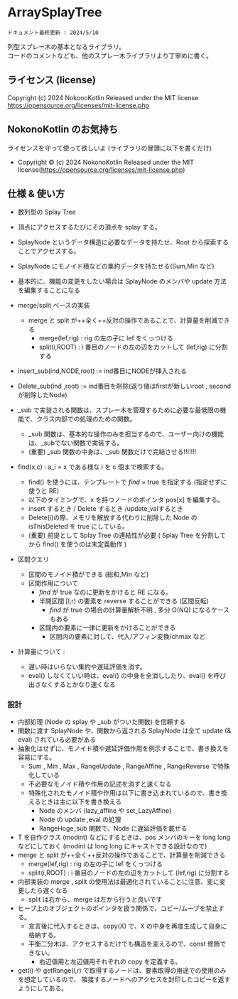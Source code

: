 # ArraySplayTree
`ドキュメント最終更新 : 2024/5/10`

列型スプレー木の基本となるライブラリ。  
コードのコメントなども、他のスプレー木ライブラリより丁寧めに書く。   

## ライセンス (license)
Copyright (c) 2024 NokonoKotlin
Released under the MIT license
https://opensource.org/licenses/mit-license.php


## NokonoKotlin のお気持ち
ライセンスを守って使って欲しいよ (ライブラリの冒頭に以下を書くだけ)
- Copyright ©️ (c) 2024 NokonoKotlin Released under the MIT license(https://opensource.org/licenses/mit-license.php)



## 仕様 & 使い方
- 数列型の Splay Tree 
- 頂点にアクセスするたびにその頂点を splay する。
- SplayNode というデータ構造に必要なデータを持たせ、Root から探索することでアクセスする。
- SplayNode にモノイド積などの集約データを持たせる(Sum,Min など) 
- 基本的に、機能の変更をしたい場合は SplayNode のメンバや update 方法を編集することになる
- merge/split ベースの実装
    - merge と split が++全く++反対の操作であることで、計算量を削減できる
        - merge(lef,rig) : rig の左の子に lef をくっつける
        - split(i,ROOT) : i 番目のノードの左の辺をカットして (lef,rig) に分割する
- insert_sub(ind,NODE,root) := ind番目にNODEが挿入される
- Delete_sub(ind ,root) := ind番目を削除(返り値はfirstが新しいroot , secondが削除したNode)
-  _sub で実装される関数は、スプレー木を管理するために必要な最低限の機能で、クラス内部での処理のための関数。
    -  _sub 関数は、基本的な操作のみを担当するので、ユーザー向けの機能は、_subでない関数で実装する。
    - (重要)  _sub 関数の中身は、_sub 関数だけで完結させる!!!!!!!
- find(x,c) : a_i = x である様な i を c 個まで検索する。
    - find() を使うには、テンプレートで _find_ = true を指定する (指定せずに使うと RE)
    - 以下のタイミングで、x を持つノードのポインタ pos[x] を編集する。
    - insert するとき / Delete するとき /update_valするとき
    - Delete(i)の際、メモリを解放する代わりに削除した Node の isThisDeleted を true にしている。
    - (重要) 前提として Splay Tree の連結性が必要 ( Splay Tree を分割してから find() を使うのは未定義動作 )
    

- 区間クエリ
    - 区間のモノイド積ができる (総和,Min など)
    - 区間作用について
        - _find_ が true なのに更新をかけると RE になる。
        - 半開区間 [l,r) の要素を reverse することができる (区間反転)
            - _find_ が true の場合の計算量解析不明 , 多分 O(NQ) になるケースもある
        - 区間内の要素に一律に更新をかけることができる
            - 区間内の要素に対して、代入/アフィン変換/chmax など
- 計算量について :
    - 遅い時はいらない集約や遅延評価を消す。
    - eval() しなくていい時は、eval() の中身を全消ししたり、eval() を呼び出さなくするとかなり速くなる

### 設計
- 内部処理 (Node の splay や _sub がついた関数) を信頼する  
- 関数に渡す SplayNode や、関数から返される SplayNode は全て update (& eval) されている必要がある
- 抽象化はせずに、モノイド積や遅延評価作用を例示することで、書き換えを容易にする。  
    - Sum , Min , Max , RangeUpdate , RangeAffine , RangeReverse で特殊化している
    - 不必要なモノイド積や作用の記述を消すと速くなる  
    - 特殊化されたモノイド積や作用は以下に書き込まれているので、書き換えるときは主に以下を書き換える
        - Node のメンバ (lazy_affine や set_LazyAffine)
        - Node の update ,eval の処理
        - RangeHoge_sub 関数で、Node に遅延評価を載せる
- T を自作クラス (modint) などにするときは、pos メンバのキーを long long などにしておく 
        (modint は long long にキャストできる設計なので)
- merge と split が++全く++反対の操作であることで、計算量を削減できる
    - merge(lef,rig) : rig の左の子に lef をくっつける
    - split(i,ROOT) : i 番目のノードの左の辺をカットして (lef,rig) に分割する
- 内部実装の merge , split の使用法は最適化されていることに注意、変に変更したら遅くなる
    - split は右から、merge は左から行うと良いです
- ヒープ上のオブジェクトのポインタを扱う関係で、コピー/ムーブを禁止する。
    - 宣言後に代入するときは、copy(X) で、X の中身を再度生成して自身に格納する。
    - 平衡二分木は、アクセスするだけでも構造を変えるので、const 修飾できない。
        - 右辺値用と左辺値用それぞれの copy を定義する。
- get(i) や getRange(l,r) で取得するノードは、要素取得の用途での使用のみを想定しているので、 隣接するノードへのアクセスを封印したコピーを返すようにしてある。
